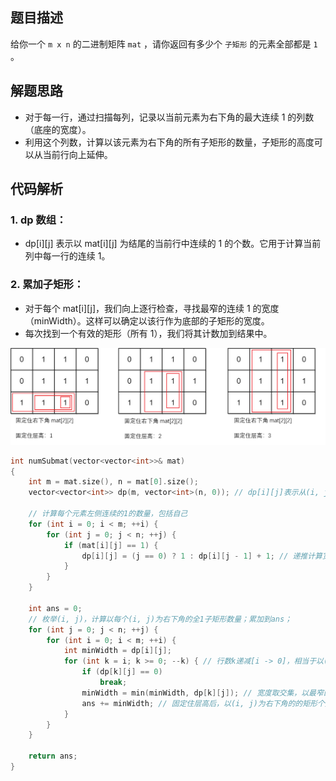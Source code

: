 ## 题目描述
给你一个 `m x n` 的二进制矩阵 `mat` ，请你返回有多少个 `子矩形` 的元素全部都是 `1` 。

## 解题思路
  - 对于每一行，通过扫描每列，记录以当前元素为右下角的最大连续 1 的列数（底座的宽度）。
  - 利用这个列数，计算以该元素为右下角的所有子矩形的数量，子矩形的高度可以从当前行向上延伸。
## 代码解析
### 1. dp 数组：
  - dp[i][j] 表示以 mat[i][j] 为结尾的当前行中连续的 1 的个数。它用于计算当前列中每一行的连续 1。
### 2. 累加子矩形：
  - 对于每个 mat[i][j]，我们向上逐行检查，寻找最窄的连续 1 的宽度（minWidth）。这样可以确定以该行作为底部的子矩形的宽度。
  - 每次找到一个有效的矩形（所有 1），我们将其计数加到结果中。
  
<div align="center">
    <img src="images/1504_001.png" alt="示例图片">
</div>    

```cpp
int numSubmat(vector<vector<int>>& mat)
{
	int m = mat.size(), n = mat[0].size();
	vector<vector<int>> dp(m, vector<int>(n, 0)); // dp[i][j]表示从(i, j)开始往左，连续1的数量；也就是以(i, j)为右下角的宽度！

	// 计算每个元素左侧连续的1的数量，包括自己
	for (int i = 0; i < m; ++i) {
		for (int j = 0; j < n; ++j) {
			if (mat[i][j] == 1) {
				dp[i][j] = (j == 0) ? 1 : dp[i][j - 1] + 1; // 递推计算宽度！
			}
		}
	}

	int ans = 0;
	// 枚举(i, j)，计算以每个(i, j)为右下角的全1子矩形数量；累加到ans；
	for (int j = 0; j < n; ++j) {
		for (int i = 0; i < m; ++i) {
			int minWidth = dp[i][j];
			for (int k = i; k >= 0; --k) { // 行数k递减[i -> 0]，相当于以(i, j)为底座的层高递增；遍历所有层高；
				if (dp[k][j] == 0)
					break;
				minWidth = min(minWidth, dp[k][j]); // 宽度取交集，以最窄的为准。
				ans += minWidth; // 固定住层高后，以(i, j)为右下角的的矩形个数就等于该层高对应的宽度！（本题核心）
			}
		}
	}

	return ans;
}
```
